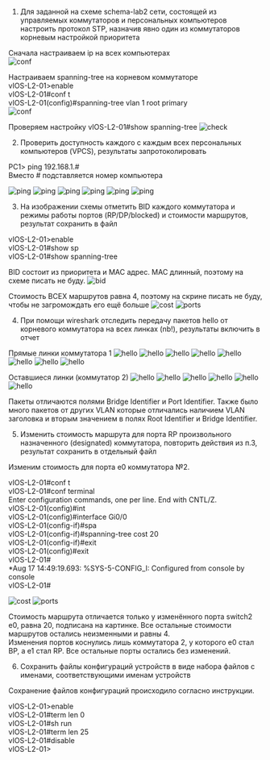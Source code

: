 1) Для заданной на схеме schema-lab2 сети, состоящей из управляемых коммутаторов и персональных компьютеров
настроить протокол STP, назначив явно один из коммутаторов корневым настройкой приоритета

Сначала настраиваем ip на всех компьютерах  
![conf](./img/pc_config_init.png)

Настраиваем spanning-tree на корневом коммутаторе  
vIOS-L2-01>enable    
vIOS-L2-01#conf t  
vIOS-L2-01(config)#spanning-tree vlan 1 root primary  
![conf](./img/switch_sp_tree_init.png)

Проверяем настройку
vIOS-L2-01#show spanning-tree
![check](./img/switch_1_sp_tree_check.png)

2) Проверить доступность каждого с каждым всех персональных компьютеров (VPCS), результаты запротоколировать

PC1> ping 192.168.1.#  
Вместо # подставляется номер компьютера

![ping](./img/pc1_ping.png)
![ping](./img/pc2_ping.png)
![ping](./img/pc3_ping.png)
![ping](./img/pc4_ping.png)
![ping](./img/pc5_ping.png)
![ping](./img/pc6_ping.png)


3) На изображении схемы отметить BID каждого коммутатора и режимы работы портов (RP/DP/blocked) и стоимости маршрутов, результат сохранить в файл

vIOS-L2-01>enable  
vIOS-L2-01#show sp  
vIOS-L2-01#show spanning-tree  

BID состоит из приоритета и MAC адрес. MAC длинный, поэтому на схеме писать не буду.
![bid](./img/BIDs.png)

Стоимость ВСЕХ маршрутов равна 4, поэтому на скрине писать не буду, чтобы не загромождать его ещё больше
![cost](./img/root_cost.png)
![ports](./img/ports.png)

4) При помощи wireshark отследить передачу пакетов hello от корневого коммутатора на всех линках (nb!), результаты включить в отчет

Прямые линки коммутатора 1
![hello](./img/hello/e0.png)
![hello](./img/hello/e1.png)
![hello](./img/hello/e2.png)
![hello](./img/hello/e3.png)
![hello](./img/hello/e4.png)
![hello](./img/hello/e5.png)
![hello](./img/hello/e6.png)
![hello](./img/hello/e7.png)

Оставшиеся линки (коммутатор 2)
![hello](./img/hello/s2e2.png)
![hello](./img/hello/s2e3.png)
![hello](./img/hello/s2e4.png)
![hello](./img/hello/s2e5.png)
![hello](./img/hello/s2e6.png)
![hello](./img/hello/s2e7.png)

Пакеты отличаются полями Bridge Identifier и Port Identifier. Также было много пакетов от других VLAN которые отличались наличием VLAN заголовка и вторым значением в полях Root Identifier и Bridge Identifier.

5) Изменить стоимость маршрута для порта RP произвольного назначенного (designated) коммутатора, повторить действия из п.3, результат сохранить в отдельный файл

Изменим стоимость для порта е0 коммутатора №2.

vIOS-L2-01#conf t  
vIOS-L2-01#conf terminal  
Enter configuration commands, one per line.  End with CNTL/Z.  
vIOS-L2-01(config)#int  
vIOS-L2-01(config)#interface Gi0/0  
vIOS-L2-01(config-if)#spa  
vIOS-L2-01(config-if)#spanning-tree cost 20  
vIOS-L2-01(config-if)#exit  
vIOS-L2-01(config)#exit  
vIOS-L2-01#  
*Aug 17 14:49:19.693: %SYS-5-CONFIG_I: Configured from console by console  
vIOS-L2-01#

![cost](./img/cost_change.png)
![ports](./img/ports_new.png)

Стоимость маршрута отличается только у изменённого порта switch2 e0, равна 20, подписана на картинке. Все остальные стоимости маршрутов остались неизменными и равны 4.  
Изменения портов коснулись лишь коммутатора 2, у которого e0 стал BP, а e1 стал RP. Все остальные порты остались без изменений.

6) Сохранить файлы конфигураций устройств в виде набора файлов с именами, соответствующими именам устройств

Сохранение файлов конфигураций происходило согласно инструкции.

vIOS-L2-01>enable  
vIOS-L2-01#term len 0  
vIOS-L2-01#sh run  
vIOS-L2-01#term len 25  
vIOS-L2-01#disable  
vIOS-L2-01>  
